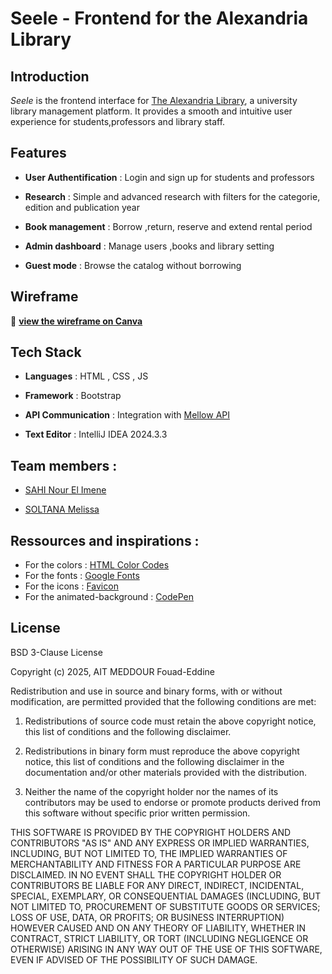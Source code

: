 # Seele - Frontend for the Alexandria Library

## Introduction
*Seele* is the frontend interface for [The Alexandria Library](https://github.com/Paranoid-Pufferfish/alexandria-library), a university library management platform. It provides a smooth and intuitive user experience for students,professors and library staff. 

## Features 
- **User Authentification** : Login and sign up for students and professors

- **Research** : Simple and advanced research with filters for the categorie, edition and publication year

- **Book management** : Borrow ,return, reserve and extend rental period

- **Admin dashboard** : Manage users ,books and library setting 

- **Guest mode** : Browse the catalog without borrowing

## Wireframe
🔗 **[view the wireframe on Canva](https://www.canva.com/design/DAGgaKHwp_0/_WYxneecdjyUwVURa3oaDw/view?mode=prototype)** 

## Tech Stack
- **Languages** : HTML , CSS , JS

- **Framework** : Bootstrap

- **API Communication** : Integration with [Mellow API](https://github.com/Paranoid-Pufferfish/mellow-api)

- **Text Editor** : IntelliJ IDEA 2024.3.3

## Team members :
- [SAHI Nour El Imene](https://github.com/ImeneeSh) 

- [SOLTANA Melissa](https://github.com/melissa60)

## Ressources and inspirations :
- For the colors : [HTML Color Codes](https://htmlcolorcodes.com/)
- For the fonts : [Google Fonts](https://fonts.google.com/)
- For the icons : [Favicon](https://www.flaticon.com/fr/icone-gratuite/favicon_3585640)
- For the animated-background : [CodePen](https://codepen.io/pen)

## License

BSD 3-Clause License

Copyright (c) 2025, AIT MEDDOUR Fouad-Eddine

Redistribution and use in source and binary forms, with or without
modification, are permitted provided that the following conditions are met:

1. Redistributions of source code must retain the above copyright notice, this
   list of conditions and the following disclaimer.

2. Redistributions in binary form must reproduce the above copyright notice,
   this list of conditions and the following disclaimer in the documentation
   and/or other materials provided with the distribution.

3. Neither the name of the copyright holder nor the names of its
   contributors may be used to endorse or promote products derived from
   this software without specific prior written permission.

THIS SOFTWARE IS PROVIDED BY THE COPYRIGHT HOLDERS AND CONTRIBUTORS "AS IS"
AND ANY EXPRESS OR IMPLIED WARRANTIES, INCLUDING, BUT NOT LIMITED TO, THE
IMPLIED WARRANTIES OF MERCHANTABILITY AND FITNESS FOR A PARTICULAR PURPOSE ARE
DISCLAIMED. IN NO EVENT SHALL THE COPYRIGHT HOLDER OR CONTRIBUTORS BE LIABLE
FOR ANY DIRECT, INDIRECT, INCIDENTAL, SPECIAL, EXEMPLARY, OR CONSEQUENTIAL
DAMAGES (INCLUDING, BUT NOT LIMITED TO, PROCUREMENT OF SUBSTITUTE GOODS OR
SERVICES; LOSS OF USE, DATA, OR PROFITS; OR BUSINESS INTERRUPTION) HOWEVER
CAUSED AND ON ANY THEORY OF LIABILITY, WHETHER IN CONTRACT, STRICT LIABILITY,
OR TORT (INCLUDING NEGLIGENCE OR OTHERWISE) ARISING IN ANY WAY OUT OF THE USE
OF THIS SOFTWARE, EVEN IF ADVISED OF THE POSSIBILITY OF SUCH DAMAGE.







